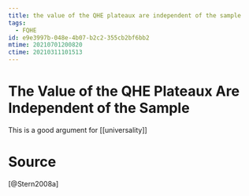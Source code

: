 ```yaml
---
title: the value of the QHE plateaux are independent of the sample
tags:
  - FQHE
id: e9e3997b-048e-4b07-b2c2-355cb2bf6bb2
mtime: 20210701200820
ctime: 20210311101513
---
```


# The Value of the QHE Plateaux Are Independent of the Sample

This is a good argument for [[universality]]

# Source

[@Stern2008a]
